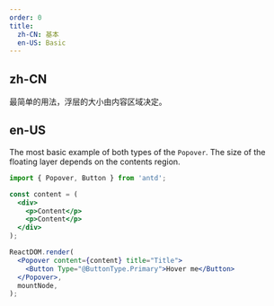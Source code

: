 ```yaml
---
order: 0
title:
  zh-CN: 基本
  en-US: Basic
---
```


## zh-CN

最简单的用法，浮层的大小由内容区域决定。

## en-US

The most basic example of both types of the `Popover`. The size of the floating layer depends on the contents region.

```jsx
import { Popover, Button } from 'antd';

const content = (
  <div>
    <p>Content</p>
    <p>Content</p>
  </div>
);

ReactDOM.render(
  <Popover content={content} title="Title">
    <Button Type="@ButtonType.Primary">Hover me</Button>
  </Popover>,
  mountNode,
);
```

<style>
.ant-popover-content p {
  margin: 0;
}
</style>
